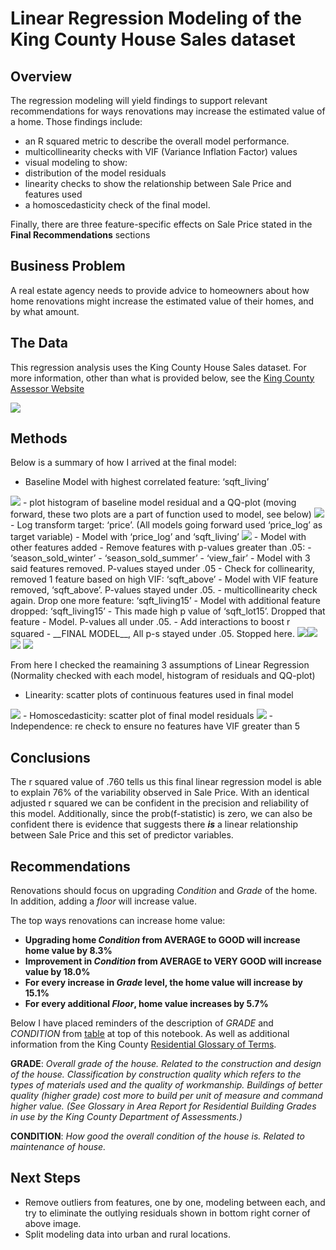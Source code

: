 # Linear Regression Modeling of the King County House Sales dataset



## Overview

The regression modeling will yield findings to support relevant recommendations for ways renovations may increase the estimated value of a home. Those findings include:
 - an R squared metric to describe the overall model performance.
 - multicollinearity checks with VIF (Variance Inflation Factor) values 
 - visual modeling to show:
  - distribution of the model residuals 
  - linearity checks to show the relationship between Sale Price and features used
  - a homoscedasticity check of the final model. 
  
Finally, there are three feature-specific effects on Sale Price stated in the __Final Recommendations__ sections 


## Business Problem

A real estate agency needs to provide advice to homeowners about how home renovations might increase the estimated value of their homes, and by what amount.

## The Data

This regression analysis uses the King County House Sales dataset. For more information, other than what is provided below, see the [King County Assessor Website](https://info.kingcounty.gov/assessor/esales/Glossary.aspx?type=r)

<img src='README_images/column_description_tabel.png'>


## Methods

Below is a summary of how I arrived at the final model:
- Baseline Model with highest correlated feature: ‘sqft_living’
<img src='README_images/baseline_model.png'>
- plot histogram of baseline model residual and a QQ-plot (moving forward, these two plots are a part of function used to model, see below)
<img src='README_images/Baseline_dist_QQ.png'>
- Log transform target: ‘price’. (All models going forward used ‘price_log’ as target variable)
- Model with ‘price_log’ and ‘sqft_living’
<img src='README_images/price_log_initial.png'>
- Model with other features added 
- Remove features with p-values greater than .05: 
 - ‘season_sold_winter’
 - ‘season_sold_summer’
 - ‘view_fair’
- Model with 3 said features removed. P-values stayed under .05
- Check for collinearity, removed 1 feature based on high VIF: ‘sqft_above’
- Model with VIF feature removed, ‘sqft_above’. P-values stayed under .05.
- multicollinearity check again. Drop one more feature: ‘sqft_living15’
- Model with additional feature dropped: ‘sqft_living15’
- This made high p value of ‘sqft_lot15’. Dropped that feature
- Model. P-values all under .05. 
- Add interactions to boost r squared 
- __FINAL MODEL__, All p-s stayed under .05. Stopped here.
<img src='README_images/final_model1.png'><img src='README_images/final_model2.png'><img src='README_images/final_model3.png'>
<img src='README_images/final_normality.png'>

From here I checked the reamaining 3 assumptions of Linear Regression (Normality checked with each model, histogram of residuals and QQ-plot) 
- Linearity: scatter plots of continuous features used in final model
<img src='README_images/final_linearity.png'>
- Homoscedasticity: scatter plot of final model residuals
<img src='README_images/final_homo.png'>
- Independence: re check to ensure no features have VIF greater than 5


## Conclusions

The r squared value of .760 tells us this final linear regression model is able to explain 76% of the variability observed in Sale Price. With an identical adjusted r squared we can be confident in the precision and reliability of this model. 
Additionally, since the prob(f-statistic) is zero, we can also be confident there is evidence that suggests there *__is__* a linear relationship between Sale Price and this set of predictor variables. 

## Recommendations

Renovations should focus on upgrading _Condition_ and _Grade_ of the home. In addition, adding a _floor_ will increase value. 

The top ways renovations can increase home value: 
- __Upgrading home _Condition_ from AVERAGE to GOOD will increase home value by 8.3%__
- __Improvement in _Condition_ from AVERAGE to VERY GOOD will increase value by 18.0%__
- __For every increase in _Grade_ level, the home value will increase by 15.1%__
- __For every additional _Floor_, home value increases by 5.7%__

Below I have placed reminders of the description of _GRADE_ and _CONDITION_ from [table](https://github.com/AgathaZareth/PHASE2_PROJECT/blob/main/README.md#the-data) at top of this notebook. As well as additional information from the King County [Residential Glossary of Terms](https://info.kingcounty.gov/assessor/esales/Glossary.aspx?type=r#top).


__GRADE__: _Overall grade of the house. Related to the construction and design of the house. Classification by construction quality which refers to the types of materials used and the quality of workmanship. Buildings of better quality (higher grade) cost more to build per unit of measure and command higher value. (See Glossary in Area Report for Residential Building Grades in use by the King County Department of Assessments.)_  
       
__CONDITION__: _How good the overall condition of the house is. Related to maintenance of house._ 


 
## Next Steps

- Remove outliers from features, one by one, modeling between each, and try to eliminate the outlying residuals shown in bottom right corner of above image.
- Split modeling data into urban and rural locations.

